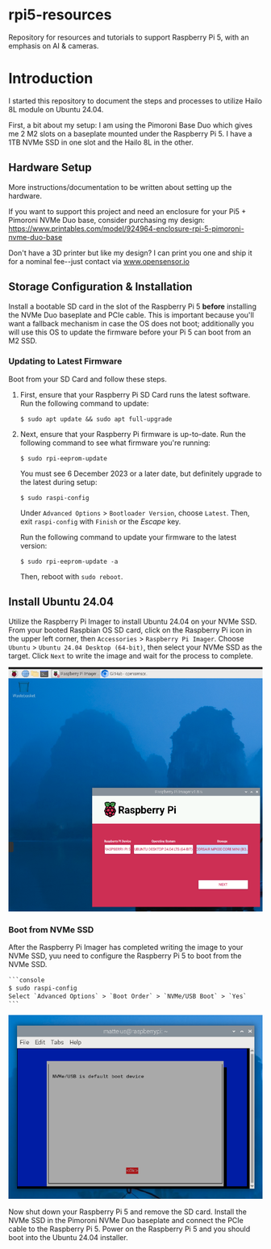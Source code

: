 # rpi5-resources
Repository for resources and tutorials to support Raspberry Pi 5, with an emphasis on AI & cameras.

# Introduction

I started this repository to document the steps and processes to utilize Hailo 8L module on Ubuntu 24.04.

First, a bit about my setup:  I am using the Pimoroni Base Duo which gives me 2 M2 slots on a baseplate mounted under the Raspberry Pi 5.  I have a 1TB NVMe SSD in one slot and the Hailo 8L in the other.

## Hardware Setup

More instructions/documentation to be written about setting up the hardware.    

If you want to support this project and need an enclosure for your Pi5 + Pimoroni NVMe Duo base, consider purchasing my design:  https://www.printables.com/model/924964-enclosure-rpi-5-pimoroni-nvme-duo-base

Don't have a 3D printer but like my design?   I can print you one and ship it for a nominal fee--just contact via www.opensensor.io

## Storage Configuration & Installation

Install a bootable SD card in the slot of the Raspberry Pi 5 **before** installing the NVMe Duo baseplate and PCIe cable.
This is important because you'll want a fallback mechanism in case the OS does not boot; additionally you will use this OS to update the firmware before your Pi 5 can boot from an M2 SSD.

### Updating to Latest Firmware

Boot from your SD Card and follow these steps. 

1. First, ensure that your Raspberry Pi SD Card runs the latest software. Run the following command to update:

    ```console
    $ sudo apt update && sudo apt full-upgrade
    ```

2. Next, ensure that your Raspberry Pi firmware is up-to-date.  Run the following command to see what firmware you're running:

    ```console
    $ sudo rpi-eeprom-update
    ```

   You must see 6 December 2023 or a later date, but definitely upgrade to the latest during setup:

    ```console
    $ sudo raspi-config
    ```

   Under `Advanced Options` > `Bootloader Version`, choose `Latest`. Then, exit `raspi-config` with `Finish` or the *Escape* key.

   Run the following command to update your firmware to the latest version:

    ```console
    $ sudo rpi-eeprom-update -a
    ```

   Then, reboot with `sudo reboot`.

## Install Ubuntu 24.04

Utilize the Raspberry Pi Imager to install Ubuntu 24.04 on your NVMe SSD.  From your booted Raspbian OS SD card, click on the Raspberry Pi icon in the upper left corner, then `Accessories` > `Raspberry Pi Imager`.  Choose `Ubuntu` > `Ubuntu 24.04 Desktop (64-bit)`, then select your NVMe SSD as the target.  Click `Next` to write the image and wait for the process to complete.

![Ubuntu 24.04 Install](images/ImagerUbuntuInstall.png)

### Boot from NVMe SSD

After the Raspberry Pi Imager has completed writing the image to your NVMe SSD, yuu need to configure the Raspberry Pi 5 to boot from the NVMe SSD.

    ```console
    $ sudo raspi-config
    Select `Advanced Options` > `Boot Order` > `NVMe/USB Boot` > `Yes`
    ```

![Boot from NVMe SSD](images/BootFromSSD.png)

Now shut down your Raspberry Pi 5 and remove the SD card.  Install the NVMe SSD in the Pimoroni NVMe Duo baseplate and connect the PCIe cable to the Raspberry Pi 5.  Power on the Raspberry Pi 5 and you should boot into the Ubuntu 24.04 installer.

